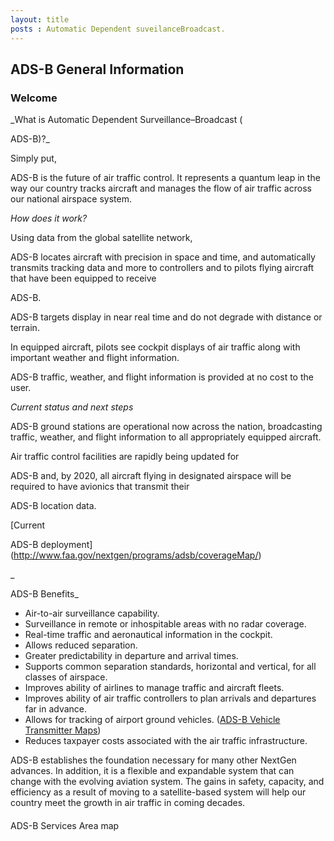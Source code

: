 ```yaml
---
layout: title
posts : Automatic Dependent suveilanceBroadcast.
---
```





## ADS-B General Information

### Welcome

_What is Automatic Dependent Surveillance–Broadcast (

ADS-B)?_

Simply put, 

ADS-B is the future of air traffic control. It represents a quantum leap in the way our country tracks aircraft and manages the flow of air traffic across our national airspace system.

_How does it work?_

Using data from the global satellite network, 

ADS-B locates aircraft with precision in space and time, and automatically transmits tracking data and more to controllers and to pilots flying aircraft that have been equipped to receive 

ADS-B.

ADS-B targets display in near real time and do not degrade with distance or terrain.

In equipped aircraft, pilots see cockpit displays of air traffic along with important weather and flight information. 

ADS-B traffic, weather, and flight information is provided at no cost to the user.

_Current status and next steps_

ADS-B ground stations are operational now across the nation, broadcasting traffic, weather, and flight information to all appropriately equipped aircraft.

Air traffic control facilities are rapidly being updated for 

ADS-B and, by 2020, all aircraft flying in designated airspace will be required to have avionics that transmit their 

ADS-B location data.

[Current 

ADS-B deployment](http://www.faa.gov/nextgen/programs/adsb/coverageMap/)

_

ADS-B Benefits_

- Air-to-air surveillance capability.
- Surveillance in remote or inhospitable areas with no radar coverage.
- Real-time traffic and aeronautical information in the cockpit.
- Allows reduced separation.
- Greater predictability in departure and arrival times.
- Supports common separation standards, horizontal and vertical, for all classes of airspace.
- Improves ability of airlines to manage traffic and aircraft fleets.
- Improves ability of air traffic controllers to plan arrivals and departures far in advance.
- Allows for tracking of airport ground vehicles. ([ADS-B Vehicle Transmitter Maps](http://www.faa.gov/nextgen/programs/adsb/vehicle_transmitter_maps/))
- Reduces taxpayer costs associated with the air traffic infrastructure.

ADS-B establishes the foundation necessary for many other NextGen advances. In addition, it is a flexible and expandable system that can change with the evolving aviation system. The gains in safety, capacity, and efficiency as a result of moving to a satellite-based system will help our country meet the growth in air traffic in coming decades.

#### 

ADS-B Services Area map
